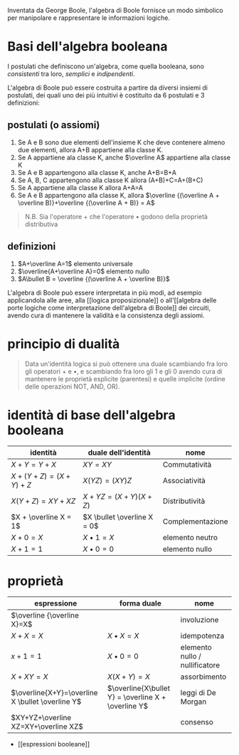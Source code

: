 Inventata da George Boole, l'algebra di Boole fornisce un modo simbolico per manipolare e rappresentare le informazioni logiche.
# Basi dell'algebra booleana
I postulati che definiscono un'algebra, come quella booleana, sono *consistenti* tra loro, *semplici* e *indipendenti*.

L'algebra di Boole può essere costruita a partire da diversi insiemi di postulati, dei quali uno dei più intuitivi è costituito da 6 postulati e 3 definizioni:
## postulati (o assiomi)
1. Se A e B sono due elementi dell'insieme K che deve contenere almeno due elementi, allora A+B appartiene alla classe K.
2. Se A appartiene ala classe K, anche $\overline A$ appartiene alla classe K
3. Se A e B appartengono alla classe K, anche A+B=B+A
4. Se A, B, C appartengono alla classe K allora (A+B)+C=A+(B+C)
5. Se A appartiene alla classe K allora A+A=A
6. Se A e B appartengono alla classe K, allora $\overline {(\overline A + \overline B)}+\overline {(\overline A + B)} = A$
>N.B. Sia l'operatore + che l'operatore $\bullet$ godono della proprietà distributiva
## definizioni
1. $A+\overline A=1$ elemento universale
2. $\overline{A+\overline A}=0$ elemento nullo
3. $A\bullet B = \overline {(\overline A + \overline B)}$ 

L'algebra di Boole può essere interpretata in più modi, ad esempio applicandola alle aree, alla [[logica proposizionale]] o all'[[algebra delle porte logiche come interpretazione dell'algebra di Boole]] dei circuiti, avendo cura di mantenere la validità e la consistenza degli assiomi.
# principio di dualità
> Data un'identità logica si può ottenere una duale scambiando fra loro gli operatori $+$ e $\bullet$, e scambiando fra loro gli 1 e gli 0 avendo cura di mantenere le proprietà esplicite (parentesi) e quelle implicite (ordine delle operazioni NOT, AND, OR).
# identità di base dell'algebra booleana

| identità              | duale dell'identità         | nome             |
| --------------------- | --------------------------- | ---------------- |
| $X+Y=Y+X$             | $XY = XY$                   | Commutatività    |
| $X+(Y+Z)=(X+Y)+Z$     | $X(YZ)=(XY)Z$               | Associatività    |
| $X(Y+Z)=XY+XZ$        | $X+YZ=(X+Y)(X+Z)$           | Distributività   |
| $X + \overline X = 1$ | $X \bullet \overline X = 0$ | Complementazione |
| $X+0=X$               | $X \bullet 1 = X$           | elemento neutro  |
| $X+1=1$               | $X \bullet 0 = 0$           | elemento nullo   |

# proprietà

| espressione                                      | forma duale                                         | nome                           |
| ------------------------------------------------ | --------------------------------------------------- | ------------------------------ |
| $\overline {\overline X}=X$                      |                                                     | involuzione                    |
| $X+X=X$                                          | $X\bullet X=X$                                      | idempotenza                    |
| $x+1=1$                                          | $X\bullet 0 = 0$                                    | elemento nullo / nullificatore |
| $X+XY=X$                                         | $X(X+Y)=X$                                          | assorbimento                   |
| $\overline{X+Y}=\overline X \bullet \overline Y$ | $\overline{X\bullet Y} = \overline X + \overline Y$ | leggi di De Morgan             |
| $XY+YZ+\overline XZ=XY+\overline XZ$             |                                                     | consenso                       |

- [[espressioni booleane]]
